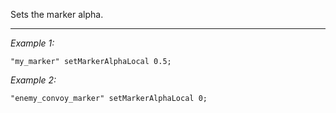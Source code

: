 Sets the marker alpha.


---
*Example 1:*
```sqf
"my_marker" setMarkerAlphaLocal 0.5;
```

*Example 2:*
```sqf
"enemy_convoy_marker" setMarkerAlphaLocal 0;
```